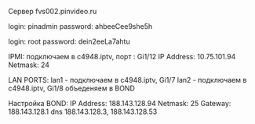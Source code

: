 Сервер fvs002.pinvideo.ru

login: pinadmin
password: ahbeeCee9she5h

login: root
password: dein2eeLa7ahtu

IPMI: подключаем в c4948.iptv,  порт : Gi1/12
IP Address: 10.75.101.94
Netmask: 24

LAN PORTS:
lan1 - подключаем в c4948.iptv, Gi1/7
lan2 - подключаем в c4948.iptv, Gi1/8
объеденяем в BOND

Настройка BOND:
IP Address: 188.143.128.94
Netmask: 25
Gateway: 188.143.128.1
dns 188.143.128.3, 188.143.128.53